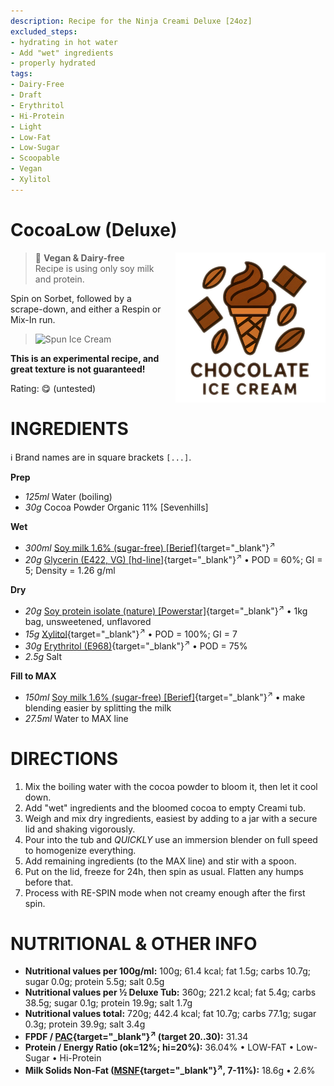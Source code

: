 ```yaml
---
description: Recipe for the Ninja Creami Deluxe [24oz]
excluded_steps:
- hydrating in hot water
- Add "wet" ingredients
- properly hydrated
tags:
- Dairy-Free
- Draft
- Erythritol
- Hi-Protein
- Light
- Low-Fat
- Low-Sugar
- Scoopable
- Vegan
- Xylitol
---
```

# CocoaLow (Deluxe)
<img style="float: right; margin-left: 1.5em;" width=240 alt="Logo" src="https://raw.githubusercontent.com/jhermann/ice-creamery/refs/heads/main/assets/chocolate-ice-cream-logo.png" />

> 🌿 **Vegan & Dairy-free**<br />Recipe is using only soy milk and protein.

Spin on Sorbet, followed by a scrape-down, and either a Respin or Mix-In run.

> <img width=360 alt="Spun Ice Cream" src="" class="zoomable" />

**This is an experimental recipe, and great texture is not guaranteed!**

Rating: 😋 (untested)

# INGREDIENTS

ℹ️ Brand names are in square brackets `[...]`.

**Prep**

  - _125ml_ Water (boiling)
  - _30g_ Cocoa Powder Organic 11% [Sevenhills]

**Wet**

  - _300ml_ [Soy milk 1.6% (sugar-free) \[Berief\]](/ice-creamery/info/ingredients/#soy-milk){target="_blank"}<sup>↗</sup>
  - _20g_ [Glycerin (E422, VG) \[hd-line\]](/ice-creamery/info/ingredients/#vegetable-glycerin-glycerol-vg-e422){target="_blank"}<sup>↗</sup> • POD = 60%; GI = 5; Density = 1.26 g/ml

**Dry**

  - _20g_ [Soy protein isolate (nature) \[Powerstar\]](/ice-creamery/info/ingredients/#soy-protein-isolate){target="_blank"}<sup>↗</sup> • 1kg bag, unsweetened, unflavored
  - _15g_ [Xylitol](/ice-creamery/info/ingredients/#xylitol-e967){target="_blank"}<sup>↗</sup> • POD = 100%; GI = 7
  - _30g_ [Erythritol (E968)](/ice-creamery/info/ingredients/#erythritol-e968){target="_blank"}<sup>↗</sup> • POD = 75%
  - _2.5g_ Salt

**Fill to MAX**

  - _150ml_ [Soy milk 1.6% (sugar-free) \[Berief\]](/ice-creamery/info/ingredients/#soy-milk){target="_blank"}<sup>↗</sup> • make blending easier by splitting the milk
  - _27.5ml_ Water to MAX line

# DIRECTIONS

 1. Mix the boiling water with the cocoa powder to bloom it, then let it cool down.
 1. Add "wet" ingredients and the bloomed cocoa to empty Creami tub.
 1. Weigh and mix dry ingredients, easiest by adding to a jar with a secure lid and shaking vigorously.
 1. Pour into the tub and *QUICKLY* use an immersion blender on full speed to homogenize everything.
 1. Add remaining ingredients (to the MAX line) and stir with a spoon.
 1. Put on the lid, freeze for 24h, then spin as usual. Flatten any humps before that.
 1. Process with RE-SPIN mode when not creamy enough after the first spin.

# NUTRITIONAL & OTHER INFO
- **Nutritional values per 100g/ml:** 100g; 61.4 kcal; fat 1.5g; carbs 10.7g; sugar 0.0g; protein 5.5g; salt 0.5g
- **Nutritional values per ½ Deluxe Tub:** 360g; 221.2 kcal; fat 5.4g; carbs 38.5g; sugar 0.1g; protein 19.9g; salt 1.7g
- **Nutritional values total:** 720g; 442.4 kcal; fat 10.7g; carbs 77.1g; sugar 0.3g; protein 39.9g; salt 3.4g
- **FPDF / [PAC](/ice-creamery/info/glossary/#potere-anti-congelante-pac){target="_blank"}<sup>↗</sup> (target 20..30):** 31.34
- **Protein / Energy Ratio (ok=12%; hi=20%):** 36.04% • LOW-FAT • Low-Sugar • Hi-Protein
- **Milk Solids Non-Fat ([MSNF](/ice-creamery/info/glossary/#milk-solids-not-fat-msnf){target="_blank"}<sup>↗</sup>, 7-11%):** 18.6g • 2.6%
